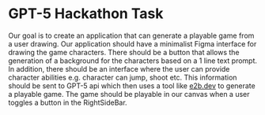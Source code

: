 # GPT-5 Hackathon Task

Our goal is to create an application that can generate a playable game from a user drawing. Our application should have a minimalist Figma interface for drawing the game characters. There should be a button that allows the generation of a background for the characters based on a 1 line text prompt. In addition, there should be an interface where the user can provide character abilities e.g. character can jump, shoot etc. This information should be sent to GPT-5 api which then uses a tool like [e2b.dev](https://e2b.dev/) to generate a playable game. The game should be playable in our canvas when a user toggles a button in the RightSideBar.
